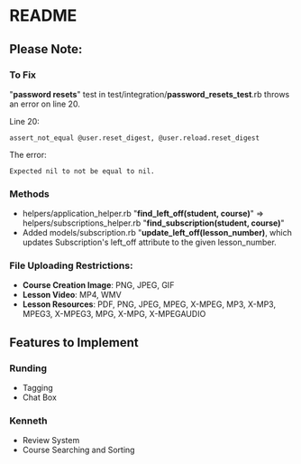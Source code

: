 # README

## Please Note:

### To Fix
"**password resets**" test in test/integration/**password_resets_test**.rb
throws an error on line 20.

Line 20:
```
assert_not_equal @user.reset_digest, @user.reload.reset_digest
```

The error:
```
Expected nil to not be equal to nil.
```

### Methods
  - helpers/application_helper.rb "**find_left_off(student, course)**" =>
    helpers/subscriptions_helper.rb "**find_subscription(student, course)**"
  - Added models/subscription.rb "**update_left_off(lesson_number)**, which
    updates Subscription's left_off attribute to the given lesson_number.

### File Uploading Restrictions:
  - **Course Creation Image**: PNG, JPEG, GIF
  - **Lesson Video**: MP4, WMV
  - **Lesson Resources**: PDF, PNG, JPEG, MPEG, X-MPEG, MP3, X-MP3, MPEG3, X-MPEG3,
MPG, X-MPG, X-MPEGAUDIO

## Features to Implement

### Runding

- Tagging
- Chat Box

### Kenneth

- Review System
- Course Searching and Sorting
